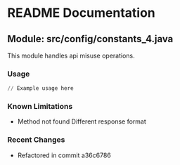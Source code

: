 # README Documentation

## Module: src/config/constants_4.java

This module handles api misuse operations.

### Usage

```python
// Example usage here
```

### Known Limitations

- Method not found Different response format

### Recent Changes

- Refactored in commit a36c6786
